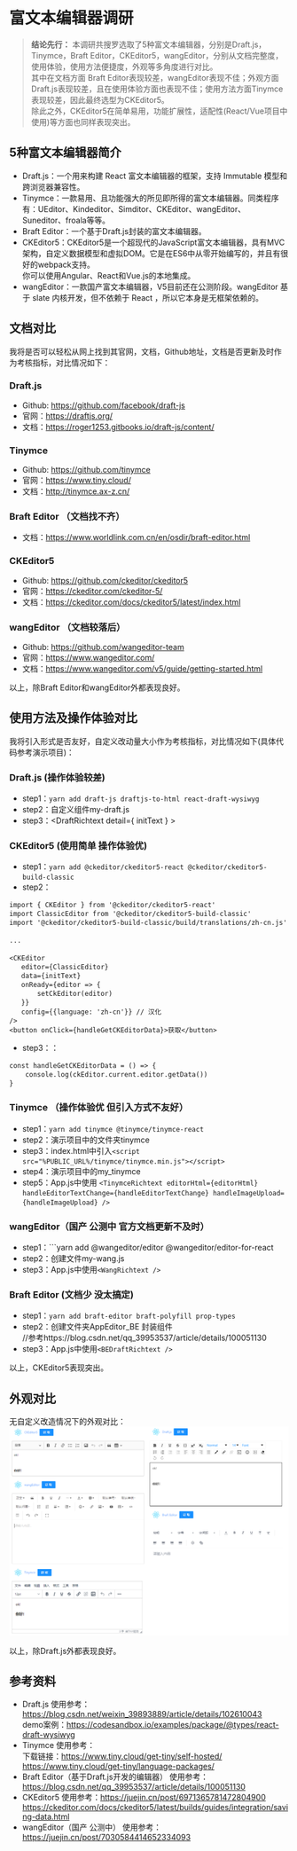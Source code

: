 # 富文本编辑器调研

> **结论先行：** 本调研共搜罗选取了5种富文本编辑器，分别是Draft.js，Tinymce，Braft Editor，CKEditor5，wangEditor，分别从文档完整度，使用体验，使用方法便捷度，外观等多角度进行对比。    
> 其中在文档方面 Braft Editor表现较差，wangEditor表现不佳；外观方面Draft.js表现较差，且在使用体验方面也表现不佳；使用方法方面Tinymce表现较差，因此最终选型为CKEditor5。    
> 除此之外，CKEditor5在简单易用，功能扩展性，适配性(React/Vue项目中使用)等方面也同样表现突出。    

## 5种富文本编辑器简介

- Draft.js：一个用来构建 React 富文本编辑器的框架，支持 Immutable 模型和跨浏览器兼容性。
- Tinymce：一款易用、且功能强大的所见即所得的富文本编辑器。同类程序有：UEditor、Kindeditor、Simditor、CKEditor、wangEditor、Suneditor、froala等等。
- Braft Editor：一个基于Draft.js封装的富文本编辑器。
- CKEditor5：CKEditor5是一个超现代的JavaScript富文本编辑器，具有MVC架构，自定义数据模型和虚拟DOM。它是在ES6中从零开始编写的，并且有很好的webpack支持。    
  你可以使用Angular、React和Vue.js的本地集成。
- wangEditor：一款国产富文本编辑器，V5目前还在公测阶段。wangEditor 基于 slate 内核开发，但不依赖于 React ，所以它本身是无框架依赖的。

## 文档对比
我将是否可以轻松从网上找到其官网，文档，Github地址，文档是否更新及时作为考核指标，对比情况如下：

### Draft.js
- Github: https://github.com/facebook/draft-js
- 官网：https://draftjs.org/
- 文档：https://roger1253.gitbooks.io/draft-js/content/ 

### Tinymce
- Github: https://github.com/tinymce
- 官网：https://www.tiny.cloud/
- 文档：http://tinymce.ax-z.cn/

### Braft Editor （文档找不齐）
- 文档：https://www.worldlink.com.cn/en/osdir/braft-editor.html

### CKEditor5
- Github: https://github.com/ckeditor/ckeditor5
- 官网：https://ckeditor.com/ckeditor-5/
- 文档：https://ckeditor.com/docs/ckeditor5/latest/index.html

### wangEditor （文档较落后）
- Github: https://github.com/wangeditor-team
- 官网：https://www.wangeditor.com/
- 文档：https://www.wangeditor.com/v5/guide/getting-started.html

以上，除Braft Editor和wangEditor外都表现良好。

## 使用方法及操作体验对比
我将引入形式是否友好，自定义改动量大小作为考核指标，对比情况如下(具体代码参考演示项目)：

### Draft.js  (操作体验较差)
- step1：```yarn add draft-js draftjs-to-html react-draft-wysiwyg```
- step2：自定义组件my-draft.js
- step3：<DraftRichtext detail={ initText } ></DraftRichtext>

### CKEditor5 (使用简单 操作体验优)
- step1：```yarn add @ckeditor/ckeditor5-react @ckeditor/ckeditor5-build-classic```
- step2： 
```
import { CKEditor } from '@ckeditor/ckeditor5-react'
import ClassicEditor from '@ckeditor/ckeditor5-build-classic'
import '@ckeditor/ckeditor5-build-classic/build/translations/zh-cn.js'

...

<CKEditor 
   editor={ClassicEditor}
   data={initText}
   onReady={editor => {
       setCkEditor(editor)
   }}
   config={{language: 'zh-cn'}} // 汉化
/>
<button onClick={handleGetCKEditorData}>获取</button>
```
- step3：：
```
const handleGetCKEditorData = () => {
    console.log(ckEditor.current.editor.getData())
}
```

### Tinymce （操作体验优 但引入方式不友好）
- step1：```yarn add tinymce @tinymce/tinymce-react``` 
- step2：演示项目中的文件夹tinymce
- step3：index.html中引入```<script src="%PUBLIC_URL%/tinymce/tinymce.min.js"></script>```
- step4：演示项目中的my_tinymce
- step5：App.js中使用
      ```<TinymceRichtext editorHtml={editorHtml}
        handleEditorTextChange={handleEditorTextChange}
        handleImageUpload={handleImageUpload} />
        ```

### wangEditor（国产 公测中 官方文档更新不及时）
- step1：```yarn add @wangeditor/editor @wangeditor/editor-for-react
- step2：创建文件my-wang.js
- step3：App.js中使用```<WangRichtext />```

### Braft Editor (文档少 没太搞定)
- step1：```yarn add braft-editor braft-polyfill prop-types```
- step2：创建文件夹AppEditor_BE 封装组件     
  //参考https://blog.csdn.net/qq_39953537/article/details/100051130
- step3：App.js中使用```<BEDraftRichtext />```

以上，CKEditor5表现突出。

## 外观对比
无自定义改造情况下的外观对比：    
<img src='img/rich-text.png'>

以上，除Draft.js外都表现良好。

## 参考资料
- Draft.js
  使用参考：https://blog.csdn.net/weixin_39893889/article/details/102610043    
  demo案例：https://codesandbox.io/examples/package/@types/react-draft-wysiwyg    
- Tinymce
  使用参考：    
  下载链接：https://www.tiny.cloud/get-tiny/self-hosted/    
  https://www.tiny.cloud/get-tiny/language-packages/    
- Braft Editor（基于Draft.js开发的编辑器）
  使用参考：https://blog.csdn.net/qq_39953537/article/details/100051130    
- CKEditor5
  使用参考：https://juejin.cn/post/6971365781472804900    
  https://ckeditor.com/docs/ckeditor5/latest/builds/guides/integration/saving-data.html    
- wangEditor（国产 公测中）
  使用参考：https://juejin.cn/post/7030584414652334093    


